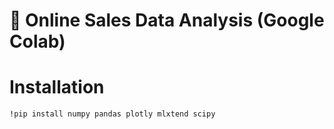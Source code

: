 # 🛒 Online Sales Data Analysis (Google Colab)

# Installation
```bash
!pip install numpy pandas plotly mlxtend scipy
